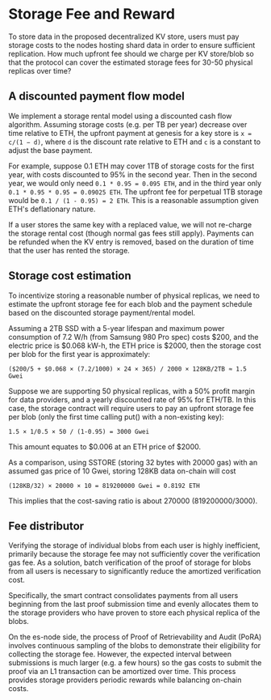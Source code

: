 # Storage Fee and Reward

To store data in the proposed decentralized KV store, users must pay storage costs to the nodes hosting shard data in order to ensure sufficient replication. How much upfront fee should we charge per KV store/blob so that the protocol can cover the estimated storage fees for 30-50 physical replicas over time?

## A discounted payment flow model

We implement a storage rental model using a discounted cash flow algorithm. Assuming storage costs (e.g. per TB per year) decrease over time relative to ETH, the upfront payment at genesis for a key store is `x = c/(1 − d)`, where `d` is the discount rate relative to ETH and `c` is a constant to adjust the base payment.

For example, suppose 0.1 ETH may cover 1TB of storage costs for the first year, with costs discounted to 95% in the second year. Then in the second year, we would only need `0.1 * 0.95 = 0.095 ETH`, and in the third year only `0.1 * 0.95 * 0.95 = 0.09025 ETH`. The upfront fee for perpetual 1TB storage would be `0.1 / (1 - 0.95) = 2 ETH`. This is a reasonable assumption given ETH's deflationary nature.

If a user stores the same key with a replaced value, we will not re-charge the storage rental cost (though normal gas fees still apply). Payments can be refunded when the KV entry is removed, based on the duration of time that the user has rented the storage.

## Storage cost estimation

To incentivize storing a reasonable number of physical replicas, we need to estimate the upfront storage fee for each blob and the payment schedule based on the discounted storage payment/rental model.

Assuming a 2TB SSD with a 5-year lifespan and maximum power consumption of 7.2 W/h (from Samsung 980 Pro spec) costs $200, and the electric price is $0.068 kW-h, the ETH price is $2000, then the storage cost per blob for the first year is approximately:

```
($200/5 + $0.068 × (7.2/1000) × 24 × 365) / 2000 × 128KB/2TB ≈ 1.5 Gwei
``` 

Suppose we are supporting 50 physical replicas, with a 50% profit margin for data providers, and a yearly discounted rate of 95% for ETH/TB. In this case, the storage contract will require users to pay an upfront storage fee per blob (only the first time calling put() with a non-existing key):

```
1.5 × 1/0.5 × 50 / (1-0.95) = 3000 Gwei
```

This amount equates to $0.006 at an ETH price of $2000.

As a comparison, using SSTORE (storing 32 bytes with 20000 gas) with an assumed gas price of 10 Gwei, storing 128KB data on-chain will cost

```
(128KB/32) × 20000 × 10 = 819200000 Gwei = 0.8192 ETH
```
This implies that the cost-saving ratio is about 270000 (819200000/3000).

## Fee distributor

Verifying the storage of individual blobs from each user is highly inefficient, primarily because the storage fee may not sufficiently cover the verification gas fee. As a solution, batch verification of the proof of storage for blobs from all users is necessary to significantly reduce the amortized verification cost.

Specifically, the smart contract consolidates payments from all users beginning from the last proof submission time and evenly allocates them to the storage providers who have proven to store each physical replica of the blobs.

On the es-node side, the process of Proof of Retrievability and Audit (PoRA) involves continuous sampling of the blobs to demonstrate their eligibility for collecting the storage fee. However, the expected interval between submissions is much larger (e.g. a few hours) so the gas costs to submit the proof via an L1 transaction can be amortized over time. This process provides storage providers periodic rewards while balancing on-chain costs.
